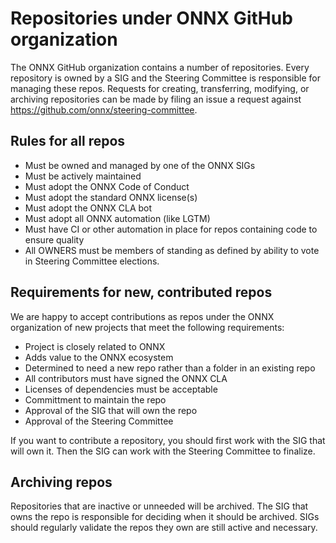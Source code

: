 <!--- SPDX-License-Identifier: Apache-2.0 -->

# Repositories under ONNX GitHub organization

The ONNX GitHub organization contains a number of repositories. Every repository is owned by a SIG and the Steering Committee is responsible for managing these repos. Requests for creating, transferring, modifying, or archiving repositories can be made by filing an issue a request against https://github.com/onnx/steering-committee.

## Rules for all repos

* Must be owned and managed by one of the ONNX SIGs
* Must be actively maintained
* Must adopt the ONNX Code of Conduct
* Must adopt the standard ONNX license(s)
* Must adopt the ONNX CLA bot
* Must adopt all ONNX automation (like LGTM)
* Must have CI or other automation in place for repos containing code to ensure quality
* All OWNERS must be members of standing as defined by ability to vote in Steering Committee elections.

## Requirements for new, contributed repos

We are happy to accept contributions as repos under the ONNX organization of new projects that meet the following requirements:

* Project is closely related to ONNX
* Adds value to the ONNX ecosystem
* Determined to need a new repo rather than a folder in an existing repo
* All contributors must have signed the ONNX CLA
* Licenses of dependencies must be acceptable
* Committment to maintain the repo
* Approval of the SIG that will own the repo
* Approval of the Steering Committee

If you want to contribute a repository, you should first work with the SIG that will own it. Then the SIG can work with the Steering Committee to finalize.

## Archiving repos

Repositories that are inactive or unneeded will be archived. The SIG that owns the repo is responsible for deciding when it should be archived. SIGs should regularly validate the repos they own are still active and necessary.
